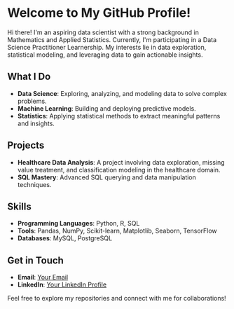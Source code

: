 # Welcome to My GitHub Profile!

Hi there! I'm an aspiring data scientist with a strong background in Mathematics and Applied Statistics. Currently, I'm participating in a Data Science Practitioner Learnership. My interests lie in data exploration, statistical modeling, and leveraging data to gain actionable insights.

## What I Do

- **Data Science**: Exploring, analyzing, and modeling data to solve complex problems.
- **Machine Learning**: Building and deploying predictive models.
- **Statistics**: Applying statistical methods to extract meaningful patterns and insights.

## Projects

- **Healthcare Data Analysis**: A project involving data exploration, missing value treatment, and classification modeling in the healthcare domain.
- **SQL Mastery**: Advanced SQL querying and data manipulation techniques.

## Skills

- **Programming Languages**: Python, R, SQL
- **Tools**: Pandas, NumPy, Scikit-learn, Matplotlib, Seaborn, TensorFlow
- **Databases**: MySQL, PostgreSQL

## Get in Touch

- **Email**: [Your Email](mailto:goitsimodimomadue@gmail.com)
- **LinkedIn**: [Your LinkedIn Profile](https://www.linkedin.com/in/goitsimodimo-madue-b7174a21a)

Feel free to explore my repositories and connect with me for collaborations!
